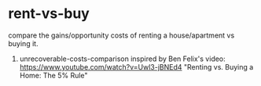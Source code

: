 # rent-vs-buy
compare the gains/opportunity costs of renting a house/apartment vs buying it. 

1) unrecoverable-costs-comparison
inspired by Ben Felix's video: https://www.youtube.com/watch?v=Uwl3-jBNEd4 "Renting vs. Buying a Home: The 5% Rule"
